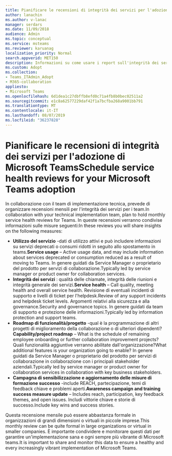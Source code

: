 ```yaml
---
title: Pianificare le recensioni di integrità dei servizi per l'adozione di Microsoft Teams
author: lanachin
ms.author: v-lanac
manager: serdars
ms.date: 11/09/2018
audience: Admin
ms.topic: conceptual
ms.service: msteams
ms.reviewer: karuanag
localization_priority: Normal
search.appverid: MET150
description: Informazioni su come usare i report sull'integrità dei servizi nell'adozione dei team.
ms.custom: Adopt
ms.collection:
- Teams_ITAdmin_Adopt
- M365-collaboration
appliesto:
- Microsoft Teams
ms.openlocfilehash: 6d1dea1c27dbffb8efd0c71a4fb8b0bec02511a2
ms.sourcegitcommit: e1c8a62577229daf42f1a7bcfba268a9001bb791
ms.translationtype: MT
ms.contentlocale: it-IT
ms.lasthandoff: 08/07/2019
ms.locfileid: "36237828"
---
```

# <a name="schedule-service-health-reviews-for-your-microsoft-teams-adoption"></a><span data-ttu-id="c457f-103">Pianificare le recensioni di integrità dei servizi per l'adozione di Microsoft Teams</span><span class="sxs-lookup"><span data-stu-id="c457f-103">Schedule service health reviews for your Microsoft Teams adoption</span></span>

<span data-ttu-id="c457f-104">In collaborazione con il team di implementazione tecnica, prevede di organizzare recensioni mensili per l'integrità dei servizi per i team.</span><span class="sxs-lookup"><span data-stu-id="c457f-104">In collaboration with your technical implementation team, plan to hold monthly service health reviews for Teams.</span></span> <span data-ttu-id="c457f-105">In queste recensioni verranno condivise informazioni sulle misure seguenti:</span><span class="sxs-lookup"><span data-stu-id="c457f-105">In these reviews you will share insights on the following measures:</span></span>

- <span data-ttu-id="c457f-106">**Utilizzo del servizio** -dati di utilizzo attivi e può includere informazioni su servizi deprecati o consumi ridotti in seguito allo spostamento in teams.</span><span class="sxs-lookup"><span data-stu-id="c457f-106">**Service usage** – Active usage data, and may include information about services deprecated or consumption reduced as a result of moving to Teams.</span></span> <span data-ttu-id="c457f-107">In genere guidati da Service Manager o proprietario del prodotto per servizi di collaborazione.</span><span class="sxs-lookup"><span data-stu-id="c457f-107">Typically led by service manager or product owner for collaboration services.</span></span>
- <span data-ttu-id="c457f-108">**Integrità dei servizi** : qualità delle chiamate, integrità delle riunioni e integrità generale dei servizi.</span><span class="sxs-lookup"><span data-stu-id="c457f-108">**Service health** – Call quality, meeting health and overall service health.</span></span> <span data-ttu-id="c457f-109">Revisione di eventuali incidenti di supporto e livelli di ticket per l'helpdesk.</span><span class="sxs-lookup"><span data-stu-id="c457f-109">Review of any support incidents and helpdesk ticket levels.</span></span> <span data-ttu-id="c457f-110">Argomenti relativi alla sicurezza e alla governance.</span><span class="sxs-lookup"><span data-stu-id="c457f-110">Security and governance topics.</span></span> <span data-ttu-id="c457f-111">In genere guidati da team di supporto e protezione delle informazioni.</span><span class="sxs-lookup"><span data-stu-id="c457f-111">Typically led by information protection and support teams.</span></span> 
- <span data-ttu-id="c457f-112">**Roadmap di funzionalità/progetto** -qual è la programmazione di altri progetti di miglioramento della collaborazione o di ulteriori dipendenti?</span><span class="sxs-lookup"><span data-stu-id="c457f-112">**Capability/project roadmap** – What is the schedule of remaining employee onboarding or further collaboration improvement projects?</span></span> <span data-ttu-id="c457f-113">Quali funzionalità aggiuntive verranno abilitate dall'organizzazione?</span><span class="sxs-lookup"><span data-stu-id="c457f-113">What additional features is your organization going to enable?</span></span> <span data-ttu-id="c457f-114">In genere guidati da Service Manager o proprietario del prodotto per servizi di collaborazione in collaborazione con i principali stakeholder aziendali.</span><span class="sxs-lookup"><span data-stu-id="c457f-114">Typically led by service manager or product owner for collaboration services in collaboration with key business stakeholders.</span></span>
- <span data-ttu-id="c457f-115">**Campagna di sensibilizzazione e aggiornamento delle misure di formazione successo** -include REACH, partecipazione, temi di feedback chiave e problemi aperti.</span><span class="sxs-lookup"><span data-stu-id="c457f-115">**Awareness campaign and training success measure update** – Includes reach, participation, key feedback themes, and open issues.</span></span> <span data-ttu-id="c457f-116">Includi vittorie chiave e storie di successo.</span><span class="sxs-lookup"><span data-stu-id="c457f-116">Include key wins and success stories.</span></span> 

<span data-ttu-id="c457f-117">Questa recensione mensile può essere abbastanza formale in organizzazioni di grandi dimensioni o virtuali in piccole imprese.</span><span class="sxs-lookup"><span data-stu-id="c457f-117">This monthly review can be quite formal in large organizations or virtual in smaller companies.</span></span> <span data-ttu-id="c457f-118">È importante condividere e monitorare questi dati per garantire un'implementazione sana e ogni sempre più vibrante di Microsoft teams.</span><span class="sxs-lookup"><span data-stu-id="c457f-118">It is important to share and monitor this data to ensure a healthy and every increasingly vibrant implementation of Microsoft Teams.</span></span> 
